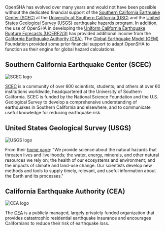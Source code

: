 OpenSHA has evolved over many years and would not have been possible without the dedicated financial support of the [Southern California Earthuake Center (SCEC)](https://www.scec.org/) at the [University of Southern California (USC)](http://www.usc.edu/) and the [United States Geological Survey (USGS)](http://earthquake.usgs.gov/) earthquake hazards program. In addition, the use of OpenSHA in developing the [Uniform California Earthquake Rupture Forecasts (UCERF2/3)](http://www.wgcep.org/) has provided additional income from the [California Earthquake Authority (CEA)](http://www.earthquakeauthority.com/). The [Global Earthquake Model (GEM)](http://www.globalquakemodel.org/) Foundation provided some prior financial support to adapt OpenSHA to function as their engine for global hazard calculations.

## Southern California Earthquake Center (SCEC)

![SCEC logo](resources/SCEC_Horizontal_Half_Stacked_Logo_Red.png)

[SCEC](https://www.scec.org) is a community of over 600 scientists, students, and others at over 60 institutions worldwide, headquartered at the University of Southern California. SCEC is funded by the National Science Foundation and the U.S. Geological Survey to develop a comprehensive understanding of earthquakes in Southern California and elsewhere, and to communicate useful knowledge for reducing earthquake risk.

## United States Geological Survey (USGS)

![USGS logo](resources/logo_usgs.jpg)

From their [home page](https://www.usgs.gov/): "We provide science about the natural hazards that threaten lives and livelihoods; the water, energy, minerals, and other natural resources we rely on; the health of our ecosystems and environment; and the impacts of climate and land-use change. Our scientists develop new methods and tools to supply timely, relevant, and useful information about the Earth and its processes."

## California Earthquake Authority (CEA)

![CEA logo](resources/logo_cea.jpg)

The [CEA](http://www.earthquakeauthority.com/) is a publicly managed, largely privately funded organization that provides catastrophic residential earthquake insurance and encourages Californians to reduce their risk of earthquake loss.